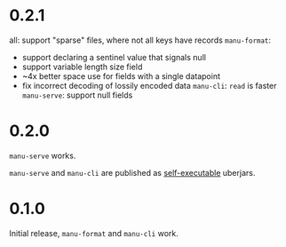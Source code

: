 # 0.2.1

all: support "sparse" files, where not all keys have records
`manu-format`:

- support declaring a sentinel value that signals null
- support variable length size field
- ~4x better space use for fields with a single datapoint
- fix incorrect decoding of lossily encoded data
`manu-cli`: `read` is faster
`manu-serve`: support null fields

# 0.2.0

`manu-serve` works.

`manu-serve` and `manu-cli` are published as [self-executable](https://skife.org/java/unix/2011/06/20/really_executable_jars.html) uberjars.

# 0.1.0

Initial release, `manu-format` and `manu-cli` work.
